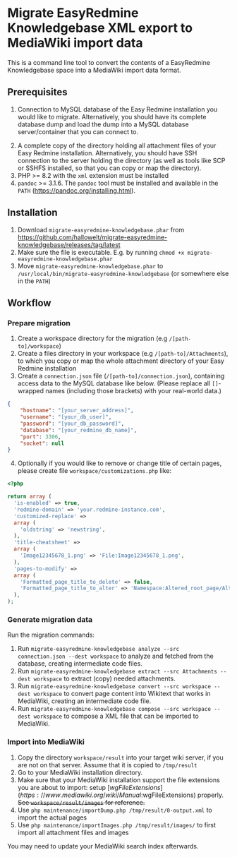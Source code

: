 # Migrate EasyRedmine Knowledgebase XML export to MediaWiki import data

This is a command line tool to convert the contents of a EasyRedmine Knowledgebase space into a MediaWiki import data format.

## Prerequisites
1. Connection to MySQL database of the Easy Redmine installation you would like to migrate. Alternatively, you should have its complete database dump and load the dump into a MySQL database server/container that you can connect to.
<!--TODO: specify data tables needed-->
2. A complete copy of the directory holding all attachment files of your Easy Redmine installation. Alternatively, you should have SSH connection to the server holding the directory (as well as tools like SCP or SSHFS installed, so that you can copy or map the directory).
3. PHP >= 8.2 with the `xml` extension must be installed
4. `pandoc` >= 3.1.6. The `pandoc` tool must be installed and available in the `PATH` (https://pandoc.org/installing.html).

## Installation
1. Download `migrate-easyredmine-knowledgebase.phar` from https://github.com/hallowelt/migrate-easyredmine-knowledgebase/releases/tag/latest
2. Make sure the file is executable. E.g. by running `chmod +x migrate-easyredmine-knowledgebase.phar`
3. Move `migrate-easyredmine-knowledgebase.phar` to `/usr/local/bin/migrate-easyredmine-knowledgebase` (or somewhere else in the `PATH`)

## Workflow

### Prepare migration
1. Create a workspace directory for the migration (e.g `/[path-to]/workspace`)
2. Create a files directory in your workspace (e.g `/[path-to]/Attachments`), to which you copy or map the whole attachment directory of your Easy Redmine installation
3. Create a `connection.json` file (`/[path-to]/connection.json`), containing access data to the MySQL database like below. (Please replace all `[]`-wrapped names (including those brackets) with your real-world data.)
```json
{
    "hostname": "[your_server_address]",
    "username": "[your_db_user]",
    "password": "[your_db_password]",
    "database": "[your_redmine_db_name]",
    "port": 3306,
    "socket": null
}
```
4. Optionally if you would like to remove or change title of certain pages, please create file `workspace/customizations.php` like:
```php
<?php

return array (
  'is-enabled' => true,
  'redmine-domain' => 'your.redmine-instance.com',
  'customized-replace' => 
  array (
    'oldstring' => 'newstring',
  ),
  'title-cheatsheet' => 
  array (
    'Image12345678_1.png' => 'File:Image12345678_1.png',
  ),
  'pages-to-modify' => 
  array (
    'Formatted_page_title_to_delete' => false,
    'Formatted_page_title_to_alter' => 'Namespace:Altered_root_page/Altered_title',
  ),
);
```
### Generate migration data
Run the migration commands:
1. Run `migrate-easyredmine-knowledgebase analyze --src connection.json --dest workspace` to analyze and fetched from the database, creating intermediate code files.
2. Run `migrate-easyredmine-knowledgebase extract --src Attachments --dest workspace` to extract (copy) needed attachments.
3. Run `migrate-easyredmine-knowledgebase convert --src workspace --dest workspace` to convert page content into Wikitext that works in MediaWiki, creating an intermediate code file.
4. Run `migrate-easyredmine-knowledgebase compose --src workspace --dest workspace` to compose a XML file that can be imported to MediaWiki.
### Import into MediaWiki
1. Copy the directory `workspace/result` into your target wiki server, if you are not on that server. Assume that it is copied to `/tmp/result`
2. Go to your MediaWiki installation directory.
3. Make sure that your MediaWiki installation support the file extensions you are about to import: setup [$wgFileExtensions](https://www.mediawiki.org/wiki/Manual:$wgFileExtensions) properly. ~~See `workspace/result/images` for reference.~~
4. Use `php maintenance/importDump.php /tmp/result/0-output.xml` to import the actual pages
5. Use `php maintenance/importImages.php /tmp/result/images/` to first import all attachment files and images

You may need to update your MediaWiki search index afterwards.
